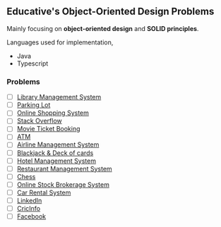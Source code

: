 ## Educative's Object-Oriented Design Problems 
Mainly focusing on **object-oriented design** and **SOLID principles**.

Languages used for implementation, 
* Java 
* Typescript 


### Problems
- [ ] [Library Management System](https://www.educative.io/courses/grokking-the-object-oriented-design-interview/RMlM3NgjAyR)
- [ ] [Parking Lot](https://www.educative.io/courses/grokking-the-object-oriented-design-interview/gxM3gRxmr8Z)
- [ ] [Online Shopping System](https://www.educative.io/courses/grokking-the-object-oriented-design-interview/Bn8PMllro6Q)
- [ ] [Stack Overflow](https://www.educative.io/courses/grokking-the-object-oriented-design-interview/m2YWoEq06AR)
- [ ] [Movie Ticket Booking](https://www.educative.io/courses/grokking-the-object-oriented-design-interview/gxkvNgMqDk3)
- [ ] [ATM](https://www.educative.io/courses/grokking-the-object-oriented-design-interview/m22LWKgQ4Wr)
- [ ] [Airline Management System](https://www.educative.io/courses/grokking-the-object-oriented-design-interview/RMjqP6Vw98R)
- [ ] [Blackjack & Deck of cards](https://www.educative.io/courses/grokking-the-object-oriented-design-interview/YQ5gm2APRnp)
- [ ] [Hotel Management System](https://www.educative.io/courses/grokking-the-object-oriented-design-interview/39Ek39vZBy9)
- [ ] [Restaurant Management System](https://www.educative.io/courses/grokking-the-object-oriented-design-interview/xV8p1GA6K0r)
- [ ] [Chess](https://www.educative.io/courses/grokking-the-object-oriented-design-interview/JP7BXYkj3DK) 
- [ ] [Online Stock Brokerage System](https://www.educative.io/courses/grokking-the-object-oriented-design-interview/RM8ol3m2o3w)
- [ ] [Car Rental System](https://www.educative.io/courses/grokking-the-object-oriented-design-interview/B8QoxDl6YON)
- [ ] [LinkedIn](https://www.educative.io/courses/grokking-the-object-oriented-design-interview/gxMOMDVKlBk)
- [ ] [CricInfo](https://www.educative.io/courses/grokking-the-object-oriented-design-interview/YQ7lDLlNl5A)
- [ ] [Facebook](https://www.educative.io/courses/grokking-the-object-oriented-design-interview/7n94JNyPOMw)